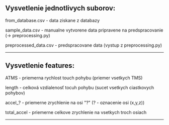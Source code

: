 Vysvetlenie jednotlivych suborov:
----------------------------------------

from_database.csv - data ziskane z databazy

sample_data.csv - manualne vytvorene data pripravene na predspracovanie (-> preprocessing.py)

preprocessed_data.csv - predspracovane data (vystup z preprocessing.py)

----------------------------------------


Vysvetlenie features:
----------------------------------------

ATMS - priemerna rychlost touch pohybu (priemer vsetkych TMS)

length - celková vzdialenosť tocuh pohybu (sucet vsetkych ciastkovych pohybov)

accel_? - priemerne zrychlenie na osi "?"
    (? - oznacenie osi (x,y,z))

total_accel - priemerne celkove zrychlenie na vsetkych troch osiach

----------------------------------------